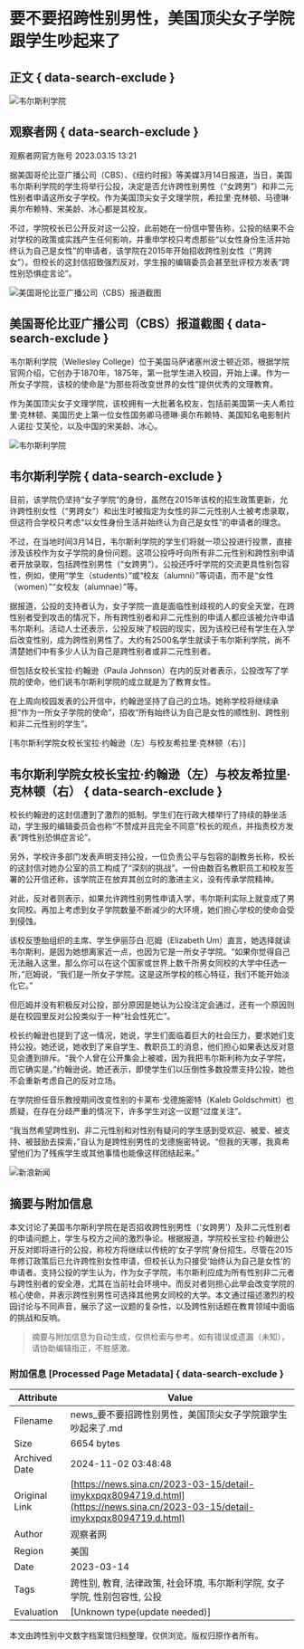 # 要不要招跨性别男性，美国顶尖女子学院跟学生吵起来了

## 正文 { data-search-exclude }


![韦尔斯利学院](https://n.sinaimg.cn/sinakd10200/360/w180h180/20221208/efc8-204e9ae748fd985652297c80f26736d5.jpg)

## 观察者网 { data-search-exclude }

观察者网官方账号 2023.03.15 13:21

据美国哥伦比亚广播公司（CBS）、《纽约时报》等美媒3月14日报道，当日，美国韦尔斯利学院的学生将举行公投，决定是否允许跨性别男性（“女跨男”）和非二元性别者申请这所女子学校。作为美国顶尖女子文理学院，希拉里·克林顿、马德琳·奥尔布赖特、宋美龄、冰心都是其校友。

不过，学院校长已公开反对这一公投，此前她在一份信中警告称，公投的结果不会对学校的政策或实践产生任何影响，并重申学校只考虑那些“以女性身份生活并始终认为自己是女性”的申请者，该学院在2015年开始招收跨性别女性（“男跨女”）。但校长的这封信招致强烈反对，学生报的编辑委员会甚至批评校方发表“跨性别恐惧症言论”。

![美国哥伦比亚广播公司（CBS）报道截图](https://k.sinaimg.cn/n/spider20230315/561/w1022h339/20230315/ec0b-7defada1d3b707f5cc6b6d461ec7b50c.png/w700d1q75cms.jpg?by=cms_fixed_width)

## 美国哥伦比亚广播公司（CBS）报道截图 { data-search-exclude }

韦尔斯利学院（Wellesley College）位于美国马萨诸塞州波士顿近郊，根据学院官网介绍，它创办于1870年，1875年，第一批学生进入校园，开始上课。作为一所女子学院，该校的使命是“为那些将改变世界的女性”提供优秀的文理教育。

作为美国顶尖女子文理学院，该校拥有一大批著名校友，包括前美国第一夫人希拉里·克林顿、美国历史上第一位女性国务卿马德琳·奥尔布赖特、美国知名电影制片人诺拉·艾芙伦，以及中国的宋美龄、冰心。

![韦尔斯利学院](https://k.sinaimg.cn/n/spider20230315/383/w2048h1535/20230315/1791-1e7b19dc0a24f5926ab3b408c01741a7.jpg/w700d1q75cms.jpg?by=cms_fixed_width)

## 韦尔斯利学院 { data-search-exclude }

目前，该学院仍坚持“女子学院”的身份，虽然在2015年该校的招生政策更新，允许跨性别女性（“男跨女”）和出生时被指定为女性的非二元性别人士被考虑录取，但这符合学校只考虑“以女性身份生活并始终认为自己是女性”的申请者的理念。

不过，在当地时间3月14日，韦尔斯利学院的学生们将就一项公投进行投票，直接涉及该校作为女子学院的身份问题。这项公投呼吁向所有非二元性别和跨性别申请者开放录取，包括跨性别男性（“女跨男”）。公投还呼吁学院的交流更具性别包容性，例如，使用“学生（students）”或“校友（alumni）”等词语，而不是“女性（women）”“女校友（alumnae）”等。

据报道，公投的支持者认为，女子学院一直是面临性别歧视的人的安全天堂，在跨性别者受到攻击的情况下，所有跨性别者和非二元性别的申请人都应该被允许申请韦尔斯利。活动人士还表示，公投反映了校园的现实，因为该校已经有学生在入学后改变性别，成为跨性别男性了。大约有2500名学生就读于韦尔斯利学院，尚不清楚她们中有多少人认为自己是跨性别者或非二元性别者。

但包括女校长宝拉·约翰逊（Paula Johnson）在内的反对者表示，公投改写了学院的使命，他们说韦尔斯利学院的成立就是为了教育女性。

在上周向校园发表的公开信中，约翰逊坚持了自己的立场。她称学校将继续承担“作为一所女子学院的使命”，招收“所有始终认为自己是女性的顺性别、跨性别和非二元性别的学生”。

[韦尔斯利学院女校长宝拉·约翰逊（左）与校友希拉里·克林顿（右）]

## 韦尔斯利学院女校长宝拉·约翰逊（左）与校友希拉里·克林顿（右） { data-search-exclude }

校长约翰逊的这封信遭到了激烈的抵制。学生们在行政大楼举行了持续的静坐活动，学生报的编辑委员会也称“不赞成并且完全不同意”校长的观点，并指责校方发表“跨性别恐惧症言论”。

另外，学校许多部门发表声明支持公投，一位负责公平与包容的副教务长称，校长的这封信对她办公室的员工构成了“深刻的挑战”。一份由数百名教职员工和校友签署的公开信还称，该学院正在放弃其创立时的激进主义，没有传承学院精神。

对此，反对者则表示，如果允许跨性别男性申请入学，韦尔斯利实际上就变成了男女同校。再加上考虑到女子学院数量不断减少的大环境，她们担心学校的使命会受到侵蚀。

该校反堕胎组织的主席、学生伊丽莎白·厄姆（Elizabeth Um）直言，她选择就读韦尔斯利，是因为她想离家近一点，也因为它是一所女子学院。“如果你觉得自己无法融入这里，那么你可以在这个国家或世界上数千所男女同校的大学中任选一所，”厄姆说，“我们是一所女子学院。这是这所学校的核心特征，我们不能开始淡化它。”

但厄姆并没有积极反对公投，部分原因是她认为公投注定会通过，还有一个原因则是在校园里反对公投类似于一种“社会性死亡”。

校长约翰逊也提到了这一情况，她说，学生们面临着巨大的社会压力，要求她们支持公投。她还说，她收到了来自学生、教职员工的消息，他们担心如果表达反对意见会遭到排斥。“我个人曾在公开集会上被嘘，因为我把韦尔斯利称为女子学院，而它确实是，”约翰逊说。她还表示，即使学生们以压倒性多数投票支持公投，她也不会重新考虑自己的反对立场。

在学院担任音乐教授期间改变性别的卡莱布·戈德施密特（Kaleb Goldschmitt）也质疑，在存在分歧严重的情况下，许多学生对这一议题“过度关注”。

“我当然希望跨性别、非二元性别和对性别有疑问的学生感到受欢迎、被爱、被支持、被鼓励去探索，”自认为是跨性别男性的戈德施密特说。“但我的天哪，我真希望他们为了残疾学生或其他事情也能像这样团结起来。” 

![新浪新闻](https://n.sinaimg.cn/default/80905340/20200331/sinalogo.png)

## 摘要与附加信息

<!-- tcd_abstract -->
本文讨论了美国韦尔斯利学院在是否招收跨性别男性（‘女跨男’）及非二元性别者的申请问题上，学生与校方之间的激烈争论。根据报道，学院校长宝拉·约翰逊公开反对即将进行的公投，称校方将继续以传统的‘女子学院’身份招生。尽管在2015年修订政策后已允许跨性别女性申请，但校长认为只接受‘始终认为自己是女性’的申请者。支持公投的学生认为，作为女子学院，韦尔斯利应成为所有性别非二元者与跨性别者的安全港，尤其在当前社会环境中。而反对者则担心此举会改变学院的核心使命，并表示跨性别男性可选择其他男女同校的大学。本文通过描述激烈的校园讨论与不同声音，展示了这一议题的复杂性，以及跨性别话题在教育领域中面临的挑战和反响。
<!-- tcd_abstract_end -->

> 摘要与附加信息为自动生成，仅供检索与参考。如有错误或遗漏（未知），请协助编辑指正，不胜感激。

### 附加信息 [Processed Page Metadata] { data-search-exclude }

| Attribute       | Value                                  |
|-----------------|----------------------------------------|
| Filename        | news_要不要招跨性别男性，美国顶尖女子学院跟学生吵起来了.md                             |
| Size            | 6654 bytes                           |
| Archived Date   | 2024-11-02 03:48:48                             |
| Original Link   | [https://news.sina.cn/2023-03-15/detail-imykxpqx8094719.d.html](https://news.sina.cn/2023-03-15/detail-imykxpqx8094719.d.html)                       |
| Author          | 观察者网                               |
| Region          | 美国                               |
| Date            | 2023-03-14                                 |
| Tags            | 跨性别, 教育, 法律政策, 社会环境, 韦尔斯利学院, 女子学院, 性别包容性, 公投                                 |
| Evaluation            | [Unknown type(update needed)]                                 |
<!-- tcd_table_end -->

本文由跨性别中文数字档案馆归档整理，仅供浏览。版权归原作者所有。
